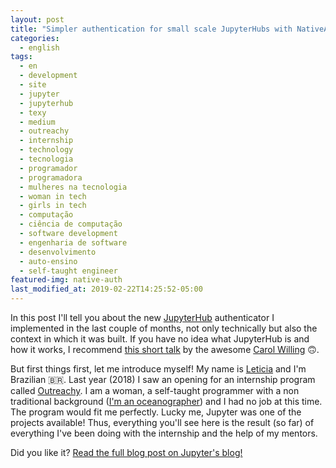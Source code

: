 ```yaml
---
layout: post
title: "Simpler authentication for small scale JupyterHubs with NativeAuthenticator"
categories:
  - english
tags:
  - en
  - development 
  - site
  - jupyter
  - jupyterhub
  - texy
  - medium
  - outreachy
  - internship
  - technology
  - tecnologia
  - programador
  - programadora
  - mulheres na tecnologia
  - woman in tech
  - girls in tech
  - computação
  - ciência de computação
  - software development
  - engenharia de software
  - desenvolvimento
  - auto-ensino
  - self-taught engineer
featured-img: native-auth
last_modified_at: 2019-02-22T14:25:52-05:00
---
```


In this post I'll tell you about the new [JupyterHub](https://jupyterhub.readthedocs.io/en/stable/) authenticator I implemented in the last couple of months, not only technically but also the context in which it was built. If you have no idea what JupyterHub is and how it works, I recommend [this short talk](https://www.youtube.com/watch?v=4GJFNQBB26s&t=973s) by the awesome [Carol Willing](https://twitter.com/WillingCarol) 🙃.

But first things first, let me introduce myself! My name is [Leticia](https://leportella.com/) and I'm Brazilian 🇧🇷. Last year (2018) I saw an opening for an internship program called [Outreachy](https://www.outreachy.org/). I am a woman, a self-taught programmer with a non traditional background ([I'm an oceanographer](https://leportella.com/english/2016/03/16/from-oceanographer-to-programmer.html)) and I had no job at this time. The program would fit me perfectly. Lucky me, Jupyter was one of the projects available! Thus, everything you'll see here is the result (so far) of everything I've been doing with the internship and the help of my mentors.

Did you like it? [Read the full blog post on Jupyter's blog!](https://blog.jupyter.org/simpler-authentication-for-small-scale-jupyterhubs-with-nativeauthenticator-999534c77a09)